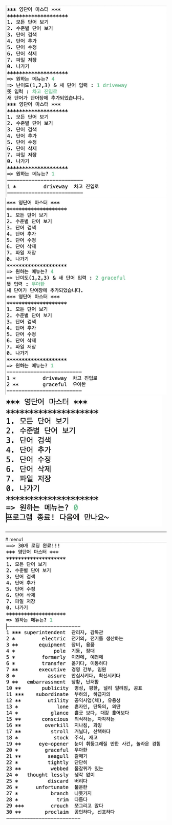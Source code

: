 <img src = "https://github.com/21900094/practical_project1/blob/main/Pproject/screenshot/%E1%84%83%E1%85%A1%E1%86%AB%E1%84%8B%E1%85%A51%E1%84%80%E1%85%A2%20%E1%84%8E%E1%85%AE%E1%84%80%E1%85%A1%20%E1%84%86%E1%85%B5%E1%86%BE%20%E1%84%92%E1%85%AA%E1%86%A8%E1%84%8B%E1%85%B5%E1%86%AB.jpg?raw=true">
<img src="https://github.com/21900094/practical_project1/blob/main/Pproject/screenshot/%E1%84%83%E1%85%A1%E1%86%AB%E1%84%8B%E1%85%A52%E1%84%80%E1%85%A2%20%E1%84%8E%E1%85%AE%E1%84%80%E1%85%A1%20%E1%84%86%E1%85%B5%E1%86%BE%20%E1%84%92%E1%85%AA%E1%86%A8%E1%84%8B%E1%85%B5%E1%86%AB.jpg?raw=true">
<img src="https://github.com/21900094/practical_project1/blob/main/Pproject/screenshot/%E1%84%91%E1%85%B3%E1%84%85%E1%85%A9%E1%84%80%E1%85%B3%E1%84%85%E1%85%A2%E1%86%B7%20%E1%84%8C%E1%85%A9%E1%86%BC%E1%84%85%E1%85%AD.jpg?raw=true">
<hr>
# menu1
<img src="https://github.com/21900094/practical_project1/blob/main/Pproject/screenshot/menu1.jpg?raw=true">
